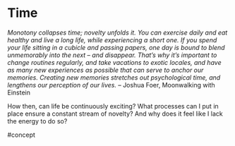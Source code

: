 # Time
*Monotony collapses time; novelty unfolds it. You can exercise daily and eat healthy and live a long life, while experiencing a short one. If you spend your life sitting in a cubicle and passing papers, one day is bound to blend unmemorably into the next – and disappear. That’s why it’s important to change routines regularly, and take vacations to exotic locales, and have as many new experiences as possible that can serve to anchor our memories. Creating new memories stretches out psychological time, and lengthens our perception of our lives.* – Joshua Foer, Moonwalking with Einstein

How then, can life be continuously exciting? What processes can I put in place ensure a constant stream of novelty? And why does it feel like I lack the energy to do so?

#concept 

